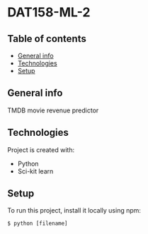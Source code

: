 # DAT158-ML-2

## Table of contents

- [General info](#general-info)
- [Technologies](#technologies)
- [Setup](#setup)

## General info

TMDB movie revenue predictor

## Technologies

Project is created with:

- Python
- Sci-kit learn

## Setup

To run this project, install it locally using npm:

```
$ python [filename]
```
